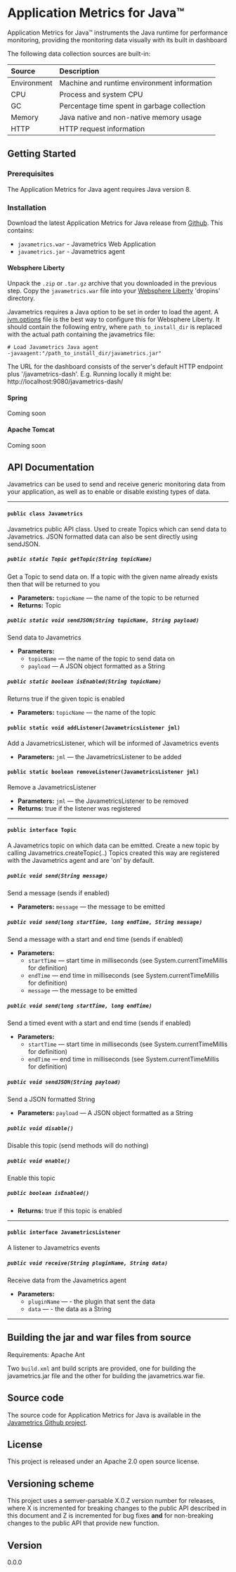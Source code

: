 # Application Metrics for Java&trade;

Application Metrics for Java&trade; instruments the Java runtime for performance monitoring, providing the monitoring data visually with its built in dashboard

The following data collection sources are built-in:

 Source             | Description
:-------------------|:-------------------------------------------
 Environment        | Machine and runtime environment information
 CPU                | Process and system CPU
 GC                 | Percentage time spent in garbage collection
 Memory             | Java native and non-native memory usage
 HTTP               | HTTP request information
 

## Getting Started
### Prerequisites

The Application Metrics for Java agent requires Java version 8.

<a name="install"></a>
### Installation

Download the latest Application Metrics for Java release from [Github](http://github.com/runtimetools/javametrics/releases).
This contains:
* `javametrics.war` - Javametrics Web Application
* `javametrics.jar` - Javametrics agent

#### Websphere Liberty
Unpack the `.zip` or `.tar.gz` archive that you downloaded in the previous step.  Copy the `javametrics.war` file into your [Websphere Liberty](https://developer.ibm.com/wasdev/websphere-liberty/) 'dropins' directory.

Javametrics requires a Java option to be set in order to load the agent.  A [jvm.options](https://www.ibm.com/support/knowledgecenter/en/SSAW57_liberty/com.ibm.websphere.wlp.nd.multiplatform.doc/ae/twlp_admin_customvars.html) file is the best way to configure this for Websphere Liberty. It should contain the following entry, where `path_to_install_dir` is replaced with the actual path containing the javametrics file:

```
# Load Javametrics Java agent
-javaagent:"/path_to_install_dir/javametrics.jar"
```

The URL for the dashboard consists of the server's default HTTP endpoint plus '/javametrics-dash'.  E.g. Running locally it might be: http://localhost:9080/javametrics-dash/

#### Spring
Coming soon

#### Apache Tomcat
Coming soon

<a name="api-doc"></a>
## API Documentation

Javametrics can be used to send and receive generic monitoring data from your application, as well as to enable or disable existing types of data.
___
#### `public class Javametrics`

Javametrics public API class. Used to create Topics which can send data to Javametrics. JSON formatted data can also be sent directly using sendJSON.

##### `public static Topic getTopic(String topicName)`

Get a Topic to send data on. If a topic with the given name already exists then that will be returned to you

 * **Parameters:** `topicName` — the name of the topic to be returned
 * **Returns:** Topic

##### `public static void sendJSON(String topicName, String payload)`

Send data to Javametrics

 * **Parameters:**
   * `topicName` — the name of the topic to send data on
   * `payload` — A JSON object formatted as a String

##### `public static boolean isEnabled(String topicName)`

Returns true if the given topic is enabled

 * **Parameters:** `topicName` — the name of the topic
 
#### `public static void addListener(JavametricsListener jml)`

Add a JavametricsListener, which will be informed of Javametrics events

 * **Parameters:** `jml` — the JavametricsListener to be added

#### `public static boolean removeListener(JavametricsListener jml)`

Remove a JavametricsListener

 * **Parameters:** `jml` — the JavametricsListener to be removed
 * **Returns:** true if the listener was registered
 
___
#### `public interface Topic`

A Javametrics topic on which data can be emitted. Create a new topic by calling Javametrics.createTopic(..) Topics created this way are registered with the Javametrics agent and are 'on' by default.

##### `public void send(String message)`

Send a message (sends if enabled)

 * **Parameters:** `message` — the message to be emitted

##### `public void send(long startTime, long endTime, String message)`

Send a message with a start and end time (sends if enabled)

 * **Parameters:**
   * `startTime` — start time in milliseconds (see System.currentTimeMillis for definition)
   * `endTime` — end time in milliseconds (see System.currentTimeMillis for definition)
   * `message` — the message to be emitted

##### `public void send(long startTime, long endTime)`

Send a timed event with a start and end time (sends if enabled)

 * **Parameters:**
   * `startTime` — start time in milliseconds (see System.currentTimeMillis for definition)
   * `endTime` — end time in milliseconds (see System.currentTimeMillis for definition)

##### `public void sendJSON(String payload)`

Send a JSON formatted String

 * **Parameters:** `payload` — A JSON object formatted as a String

##### `public void disable()`

Disable this topic (send methods will do nothing)

##### `public void enable()`

Enable this topic

##### `public boolean isEnabled()`

 * **Returns:** true if this topic is enabled
 
___
#### `public interface JavametricsListener`

A listener to Javametrics events

##### `public void receive(String pluginName, String data)`

Receive data from the Javametrics agent

 * **Parameters:**
   * `pluginName` — - the plugin that sent the data
   * `data` — - the data as a String
___

<a name="building"></a>
## Building the jar and war files from source

Requirements: Apache Ant

Two `build.xml` ant build scripts are provided, one for building the javametrics.jar file and the other for building the javametrics.war fie.
 
## Source code
The source code for Application Metrics for Java is available in the [Javametrics Github project](http://github.com/RuntimeTools/javametrics).

## License
This project is released under an Apache 2.0 open source license.  

## Versioning scheme
This project uses a semver-parsable X.0.Z version number for releases, where X is incremented for breaking changes to the public API described in this document and Z is incremented for bug fixes **and** for non-breaking changes to the public API that provide new function.

## Version
0.0.0
